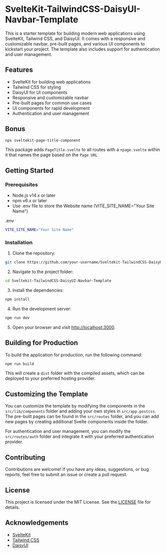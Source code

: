 # SvelteKit-TailwindCSS-DaisyUI-Navbar-Template

This is a starter template for building modern web applications using SvelteKit, Tailwind CSS, and DaisyUI. It comes with a responsive and customizable navbar, pre-built pages, and various UI components to kickstart your project. The template also includes support for authentication and user management.

## Features

- SvelteKit for building web applications
- Tailwind CSS for styling
- DaisyUI for UI components
- Responsive and customizable navbar
- Pre-built pages for common use cases
- UI components for rapid development
- Authentication and user management

## Bonus

```bash
npx sveltekit-page-title-component
```

This package adds `PageTitle.svelte` to all routes with a `+page.svelte` within it that names the page based on the `Page URL`

## Getting Started

### Prerequisites

- Node.js v14.x or later
- npm v6.x or later
- Use .env file to store the Website name (VITE_SITE_NAME="Your Site Name")

.env

```bash
VITE_SITE_NAME="Your Site Name"
```

### Installation

1. Clone the repository:

```bash
git clone https://github.com/your-username/Sveltekit-TailwindCSS-DaisyUI-Navbar-Template.git
```

2. Navigate to the project folder:

```bash
cd Sveltekit-TailwindCSS-DaisyUI-Navbar-Template
```

3. Install the dependencies:

```bash
npm install
```

4. Run the development server:

```bash
npm run dev
```

5. Open your browser and visit <http://localhost:3000>.

## Building for Production

To build the application for production, run the following command:

```bash
npm run build
```

This will create a `dist` folder with the compiled assets, which can be deployed to your preferred hosting provider.

## Customizing the Template

You can customize the template by modifying the components in the `src/lib/components` folder and adding your own styles in `src/app.postcss`. The pre-built pages can be found in the `src/routes` folder, and you can add new pages by creating additional Svelte components inside the folder.

For authentication and user management, you can modify the `src/routes/auth` folder and integrate it with your preferred authentication provider.

## Contributing

Contributions are welcome! If you have any ideas, suggestions, or bug reports, feel free to submit an issue or create a pull request.

## License

This project is licensed under the MIT License. See the [LICENSE](LICENSE) file for details.

## Acknowledgements

- [SvelteKit](https://kit.svelte.dev/)
- [Tailwind CSS](https://tailwindcss.com/)
- [DaisyUI](https://daisyui.com/)
